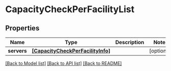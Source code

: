 # CapacityCheckPerFacilityList


## Properties
Name | Type | Description | Notes
------------ | ------------- | ------------- | -------------
**servers** | [**[CapacityCheckPerFacilityInfo]**](CapacityCheckPerFacilityInfo.md) |  | [optional] 

[[Back to Model list]](../README.md#documentation-for-models) [[Back to API list]](../README.md#documentation-for-api-endpoints) [[Back to README]](../README.md)


